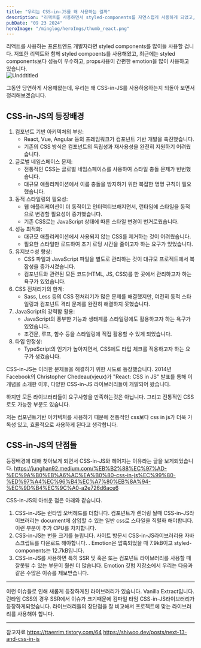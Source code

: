 ```yaml
---
title: "우리는 CSS-in-JS를 왜 사용하는 걸까"
description: "리액트를 사용하면서 styled-components를 자연스럽게 사용하게 되었고, 최근에는 emotion을 많이 사용하고 있습니다. 우리가 왜 css대신 CSS-in-JS를 사용하는지 다시한번 돌아보고 정리하려고 합니다. "
pubDate: "09 23 2024"
heroImage: "/minglog/heroImgs/thumb_react.png"
---
```


리액트를 사용하는 프론트엔드 개발자라면 styled components를 많이들 사용할 겁니다. 저또한 리액트와 함께 styled compoents를 사용해왔고, 최근에는 styled components보다 성능이 우수하고, props사용이 간편한 emotion을 많이 사용하고 있습니다.  
![Unddtitled](../../contentsImgs/cssinjs01.png)

그동안 당연하게 사용해왔는데, 우리는 왜 CSS-in-JS를 사용하용하는지 되돌아 보면서 정리해보겠습니다.

## CSS-in-JS의 등장배경

1. 컴포넌트 기반 아키텍처의 부상:
   - React, Vue, Angular 등의 프레임워크가 컴포넌트 기반 개발을 촉진했습니다.
   - 기존의 CSS 방식은 컴포넌트의 독립성과 재사용성을 완전히 지원하기 어려웠습니다.
2. 글로벌 네임스페이스 문제:
   - 전통적인 CSS는 글로벌 네임스페이스를 사용하여 스타일 충돌 문제가 빈번했습니다.
   - 대규모 애플리케이션에서 이름 충돌을 방지하기 위한 복잡한 명명 규칙이 필요했습니다.
3. 동적 스타일링의 필요성:
   - 웹 애플리케이션이 더 동적이고 인터랙티브해지면서, 런타임에 스타일을 동적으로 변경할 필요성이 증가했습니다.
   - 기존 CSS로는 JavaScript 상태에 따른 스타일 변경이 번거로웠습니다.
4. 성능 최적화:
   - 대규모 애플리케이션에서 사용되지 않는 CSS를 제거하는 것이 어려웠습니다.
   - 필요한 스타일만 로드하여 초기 로딩 시간을 줄이고자 하는 요구가 있었습니다.
5. 유지보수성 향상:
   - CSS 파일과 JavaScript 파일을 별도로 관리하는 것이 대규모 프로젝트에서 복잡성을 증가시켰습니다.
   - 컴포넌트와 관련된 모든 코드(HTML, JS, CSS)를 한 곳에서 관리하고자 하는 욕구가 있었습니다.
6. CSS 전처리기의 한계:
   - Sass, Less 등의 CSS 전처리기가 많은 문제를 해결했지만, 여전히 동적 스타일링과 컴포넌트 격리 문제를 완전히 해결하지 못했습니다.
7. JavaScript의 강력함 활용:
   - JavaScript의 풍부한 기능과 생태계를 스타일링에도 활용하고자 하는 욕구가 있었습니다.
   - 조건문, 루프, 함수 등을 스타일링에 직접 활용할 수 있게 되었습니다.
8. 타입 안정성:
   - TypeScript의 인기가 높아지면서, CSS에도 타입 체크를 적용하고자 하는 요구가 생겼습니다.

CSS-in-JS는 이러한 문제들을 해결하기 위한 시도로 등장했습니다. 2014년 Facebook의 Christopher Chedeau(vjeux)가 "React: CSS in JS" 발표를 통해 이 개념을 소개한 이후, 다양한 CSS-in-JS 라이브러리들이 개발되어 왔습니다.

하지만 모든 라이브러리들이 요구사항을 만족하는것은 아닙니다. 그리고 전통적인 CSS로도 가능한 부분도 있습니다.

저는 컴포넌트기반 아키텍처를 사용하기 때문에 전통적인 css보다 css in js가 더욱 가독성 있고, 효율적으로 사용하게 된다고 생각합니다.

## CSS-in-JS의 단점들

등장배경에 대해 찾아보게 되면서 CSS-in-JS와 헤어지는 이유라는 글을 보게되었습니다.
https://junghan92.medium.com/%EB%B2%88%EC%97%AD-%EC%9A%B0%EB%A6%AC%EA%B0%80-css-in-js%EC%99%80-%ED%97%A4%EC%96%B4%EC%A7%80%EB%8A%94-%EC%9D%B4%EC%9C%A0-a2e726d6ace6

CSS-in-JS의 아쉬운 점은 아래와 같습니다.

1. CSS-in-JS는 런타임 오버헤드를 더합니다. 컴포넌트가 렌더링 될때 CSS-in-JS라이브러리는 document에 삽입할 수 있는 일반 css로 스타일을 직렬화 해야합니다. 이런 부분이 추가 CPU를 차지합니다.
2. CSS-in-JS는 번들 크기를 늘립니다.
   사이트 방문시 CSS-in-JS라이브러리용 자바스크립트를 다운로드 해야합니다. . Emotion은 압축되었을 때 7.9kB이고 styled-components는 12.7kB입니다.
3. CSS-in-JS를 사용하면 특히 SSR 및 혹은 또는 컴포넌트 라이브러리를 사용할 때 잘못될 수 있는 부분이 훨씬 더 많습니다. Emotion 깃헙 저장소에서 우리는 다음과 같은 수많은 이슈를 제보받습니다.

---

이런 이슈들로 인해 새롭게 등장하게된 라이브러리가 있습니다. Vanilla Extract입니다. 런타임 CSS의 경우 SSR에서 이슈가 크기때문에 컴파일 타임 CSS-in-JS라이브러리가 등장하게되었습니다.
라이브러리들의 장단점을 잘 비교해서 프로젝트에 맞는 라이브러리를 사용해야 합니다.

---

참고자료
https://ttaerrim.tistory.com/64
https://shiwoo.dev/posts/next-13-and-css-in-js
